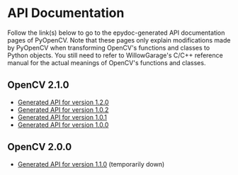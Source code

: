 # API Documentation #

Follow the link(s) below to go to the epydoc-generated API documentation pages of PyOpenCV. Note that these pages only explain modifications made by PyOpenCV when transforming OpenCV's functions and classes to Python objects. You still need to refer to WillowGarage's C/C++ reference manual for the actual meanings of OpenCV's functions and classes.

## OpenCV 2.1.0 ##

  * [Generated API for version 1.2.0](http://packages.python.org/pyopencv/2.1.0.wr1.2.0)
  * [Generated API for version 1.0.2](http://packages.python.org/pyopencv/2.1.0.wr1.0.2)
  * [Generated API for version 1.0.1](http://packages.python.org/pyopencv/2.1.0.wr1.0.1)
  * [Generated API for version 1.0.0](http://packages.python.org/pyopencv/2.1.0.wr1.0.0)

## OpenCV 2.0.0 ##
  * [Generated API for version 1.1.0](http://packages.python.org/pyopencv) (temporarily down)